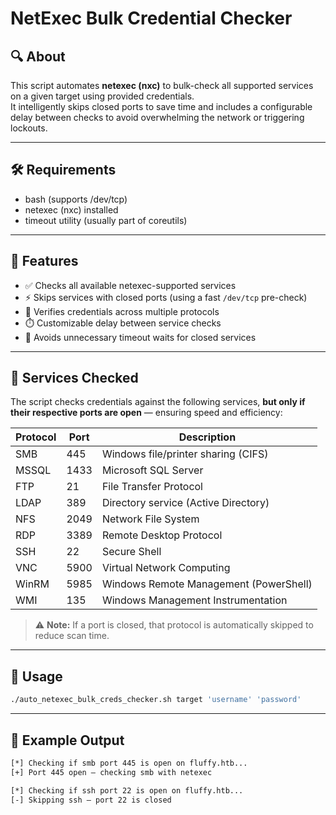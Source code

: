 # NetExec Bulk Credential Checker

## 🔍 About

This script automates **netexec (nxc)** to bulk-check all supported services on a given target using provided credentials.  
It intelligently skips closed ports to save time and includes a configurable delay between checks to avoid overwhelming the network or triggering lockouts.

---

## 🛠️ Requirements
- bash (supports /dev/tcp)
- netexec (nxc) installed
- timeout utility (usually part of coreutils)

---

## 🎯 Features

- ✅ Checks all available netexec-supported services
- ⚡ Skips services with closed ports (using a fast `/dev/tcp` pre-check)
- 🧪 Verifies credentials across multiple protocols
- ⏱️ Customizable delay between service checks
- 🚫 Avoids unnecessary timeout waits for closed services

---

## 🔐 Services Checked

The script checks credentials against the following services, **but only if their respective ports are open** — ensuring speed and efficiency:

| Protocol | Port | Description                              |
|----------|------|------------------------------------------|
| SMB      |  445 | Windows file/printer sharing (CIFS)      |
| MSSQL    | 1433 | Microsoft SQL Server                     |
| FTP      |   21 | File Transfer Protocol                   |
| LDAP     |  389 | Directory service (Active Directory)     |
| NFS      | 2049 | Network File System                      |
| RDP      | 3389 | Remote Desktop Protocol                  |
| SSH      |   22 | Secure Shell                             |
| VNC      | 5900 | Virtual Network Computing                |
| WinRM    | 5985 | Windows Remote Management (PowerShell)   |
| WMI      |  135 | Windows Management Instrumentation       |

> ⚠️ **Note:** If a port is closed, that protocol is automatically skipped to reduce scan time.

---

## 🧾 Usage

```bash
./auto_netexec_bulk_creds_checker.sh target 'username' 'password'
```
---

## 📂 Example Output

```bash
[*] Checking if smb port 445 is open on fluffy.htb...
[+] Port 445 open — checking smb with netexec

[*] Checking if ssh port 22 is open on fluffy.htb...
[-] Skipping ssh — port 22 is closed
```
